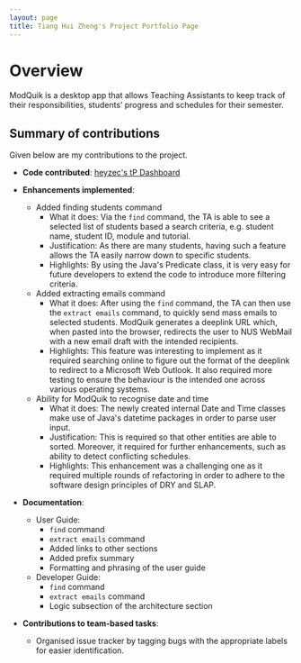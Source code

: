 ```yaml
---
layout: page
title: Tiang Hui Zheng's Project Portfolio Page
---
```


# Overview
ModQuik is a desktop app that allows Teaching Assistants to keep track of their responsibilities, students’ progress and schedules for their semester.

## Summary of contributions
Given below are my contributions to the project.

* **Code contributed**: [heyzec's tP Dashboard](https://nus-cs2103-ay2223s1.github.io/tp-dashboard/?search=heyzec&breakdown=true)

* **Enhancements implemented**:
  * Added finding students command
    * What it does: Via the `find` command, the TA is able to see a selected list of students based a search criteria, e.g. student name,
student ID, module and tutorial.
    * Justification: As there are many students, having such a feature allows the TA easily narrow down to specific students.
    * Highlights: By using the Java's Predicate class, it is very easy for future developers to extend the code to introduce more filtering criteria.
  * Added extracting emails command
    * What it does: After using the `find` command, the TA can then use the `extract emails` command, to quickly send mass emails to selected students.
ModQuik generates a deeplink URL which, when pasted into the browser, redirects the user to NUS WebMail with a new email draft with the intended recipients.
    * Highlights: This feature was interesting to implement as it required searching online to figure out the format of the deeplink to redirect to a
Microsoft Web Outlook. It also required more testing to ensure the behaviour is the intended one across various operating systems.
  * Ability for ModQuik to recognise date and time
    * What it does: The newly created internal Date and Time classes make use of Java's datetime packages in order to parse user input.
    * Justification: This is required so that other entities are able to sorted. Moreover, it required for further enhancements, such as ability to detect conflicting schedules.
    * Highlights: This enhancement was a challenging one as it required multiple rounds of refactoring in order to adhere to the software design principles of DRY and SLAP.

* **Documentation**:
  * User Guide:
    * `find` command
    * `extract emails` command
    * Added links to other sections
    * Added prefix summary
    * Formatting and phrasing of the user guide
  * Developer Guide:
    * `find` command
    * `extract emails` command
    * Logic subsection of the architecture section

* **Contributions to team-based tasks**:
  * Organised issue tracker by tagging bugs with the appropriate labels for easier identification.
